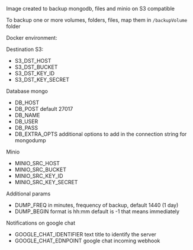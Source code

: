 Image created to backup mongodb, files and minio on S3 compatible

To backup one or more volumes, folders, files, map them in `/backupVolume` folder 

Docker environment:

Destination S3:
  - S3_DST_HOST 
  - S3_DST_BUCKET
  - S3_DST_KEY_ID
  - S3_DST_KEY_SECRET

Database mongo
  - DB_HOST
  - DB_POST default 27017
  - DB_NAME
  - DB_USER
  - DB_PASS
  - DB_EXTRA_OPTS additional options to add in the connection string for mongodump

Minio
  - MINIO_SRC_HOST
  - MINIO_SRC_BUCKET
  - MINIO_SRC_KEY_ID
  - MINIO_SRC_KEY_SECRET

Additional params
  - DUMP_FREQ in minutes, frequency of backup, default 1440 (1 day)
  - DUMP_BEGIN format is hh:mm default is -1 that means immediately

Notifications on google chat
  - GOOGLE_CHAT_IDENTIFIER text title to identify the server
  - GOOGLE_CHAT_EDNPOINT google chat incoming webhook